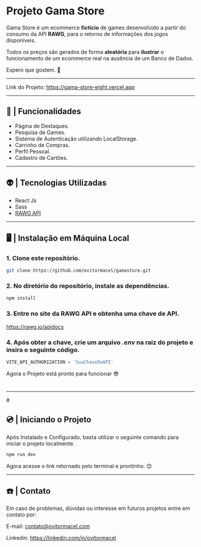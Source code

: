 # Projeto Gama Store

Gama Store é um ecommerce **fictício** de games desenvolvido a partir do consumo da API **RAWG**, para o retorno de informações dos jogos disponíveis.

Todos os preços são gerados de forma **aleatória** para **ilustrar** o funcionamento de um ecommerce real na ausência de um Banco de Dados.

Espero que gostem. 🌹

<hr/>

Link do Projeto:
<https://gama-store-eight.vercel.app>

<hr/>

## 🌱 | Funcionalidades
* Página de Destaques.
* Pesquisa de Games.
* Sistema de Autenticação utilizando LocalStorage. 
* Carrinho de Compras.
* Perfil Pessoal.
* Cadastro de Cartões.

<hr>

## 👽 | Tecnologias Utilizadas

* React Js
* Sass
* [RAWG API](https://rawg.io/apidocs)

<hr>

## 🖥 | Instalação em Máquina Local
### 1. Clone este repositório.

~~~bash
git clone https://github.com/ovitormacel/gamastore.git
~~~

### 2. No diretório do repositório, instale as dependências.

~~~bash
npm install
~~~

### 3. Entre no site da RAWG API e obtenha uma chave de API.
<https://rawg.io/apidocs>

### 4. Após obter a chave, crie um arquivo *.env* na raiz do projeto e insira o seguinte código.

~~~javascript
VITE_API_AUTHORIZATION = 'SuaChaveDeAPI'
~~~

Agora o Projeto está pronto para funcionar 😎

# 
<hr>
# 

## 💿 | Iniciando o Projeto

Após Instalado e Configurado, basta utilizar o seguinte comando para iniciar o projeto localmente.

~~~bash
npm run dev
~~~

Agora acesse o link retornado pelo terminal e prontinho. 😊

<hr>


## ☎️ | Contato

Em caso de problemas, dúvidas ou interesse em futuros projetos entre em contato por:

E-mail: contato@ovitormacel.com

Linkedin: <https://linkedin.com/in/ovitormacel>